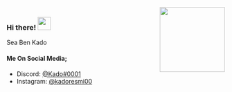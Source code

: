 <img align='right' src="https://cdn.discordapp.com/avatars/778540663675158548/1dab8afe32b00fb7836f14a11778625e.webp?size=2048" width="150">
<h3> Hi there! <img src="https://cdn.discordapp.com/emojis/733688934667780137.gif?v=1" width="30"></h3>

<p>Sea Ben Kado</br></p>

#### Me On Social Media;
- Discord: [@Kado#0001](https://discord.com/users/751952536021368893)
- Instagram: [@kadoresmi00](https://instagram.com/kadoresmi00) 
